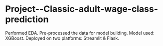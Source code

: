 # Project--Classic-adult-wage-class-prediction
Performed EDA.
Pre-processed the data for model building.
Model used: XGBoost.
Deployed on two platforms: Streamlit & Flask.
